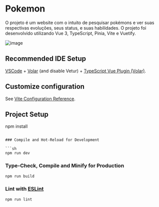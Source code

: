 # Pokemon

O projeto é um website com o intuito de pesquisar pokémons e ver suas respectivas evoluções, seus status, e suas habilidades. O projeto foi desenvolvido utilizando Vue 3, TypeScript, Pinia, Vite e Vuetify.

![image](https://user-images.githubusercontent.com/54678108/218264165-dbf5afd8-5fe8-4f40-a178-f8354cf233a6.png)

## Recommended IDE Setup

[VSCode](https://code.visualstudio.com/) + [Volar](https://marketplace.visualstudio.com/items?itemName=Vue.volar) (and disable Vetur) + [TypeScript Vue Plugin (Volar)](https://marketplace.visualstudio.com/items?itemName=Vue.vscode-typescript-vue-plugin).

## Customize configuration

See [Vite Configuration Reference](https://vitejs.dev/config/).

## Project Setup

npm install
```

### Compile and Hot-Reload for Development

```sh
npm run dev
```

### Type-Check, Compile and Minify for Production

```sh
npm run build
```

### Lint with [ESLint](https://eslint.org/)

```sh
npm run lint
```
